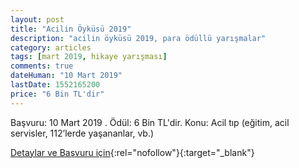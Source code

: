 ```yaml
---
layout: post
title: "Acilin Öyküsü 2019"
description: "acilin öyküsü 2019, para ödüllü yarışmalar"
category: articles
tags: [mart 2019, hikaye yarışması]
comments: true
dateHuman: "10 Mart 2019"
lastDate: 1552165200
price: "6 Bin TL'dir"
---
```


Başvuru: 10 Mart 2019 . Ödül: 6 Bin TL'dir.
Konu: Acil tıp (eğitim, acil servisler, 112’lerde yaşananlar, vb.)

[Detaylar ve Başvuru için](http://www.atuder.org.tr/atuderData/Uploads/files/acilin%20%C3%B6yk%C3%BCs%C3%BC%20%C5%9Fartname-2019.pdf?utm_source=edebiyatyarismalari.com&utm_medium=affiliate&utm_campaign=cpc){:rel="nofollow"}{:target="_blank"}